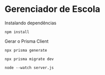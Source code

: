 # Gerenciador de Escola

Instalando dependências

```
npm install
```

Gerar o Prisma Client
```
npx prisma generate
```

```
npx prisma migrate dev
```

```
node --watch server.js
```